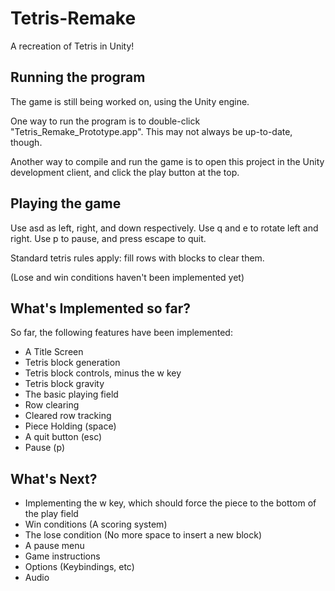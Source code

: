 # Tetris-Remake
A recreation of Tetris in Unity!


## Running the program
The game is still being worked on, using the Unity engine.

One way to run the program is to double-click "Tetris_Remake_Prototype.app".
This may not always be up-to-date, though.

Another way to compile and run the game is to open this
project in the Unity development client, and click the
play button at the top.

## Playing the game
Use asd as left, right, and down respectively. Use q and e to rotate left and right.
Use p to pause, and press escape to quit.

Standard tetris rules apply: fill rows with blocks to clear them.

(Lose and win conditions haven't been implemented yet)




## What's Implemented so far?

So far, the following features have been implemented:

* A Title Screen
* Tetris block generation
* Tetris block controls, minus the w key
* Tetris block gravity
* The basic playing field
* Row clearing
* Cleared row tracking
* Piece Holding (space)
* A quit button (esc)
* Pause (p)


## What's Next?

* Implementing the w key, which should force the piece to 
the bottom of the play field
* Win conditions (A scoring system)
* The lose condition (No more space to insert a new block)
* A pause menu
* Game instructions
* Options (Keybindings, etc)
* Audio



